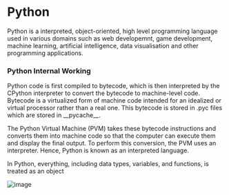 <h1>Python</h1>
<p>
  Python is a interpreted, object-oriented, high level programming language used in various domains such as web developemnt, game development, machine learning, artificial intelligence, data visualisation and other programming applications.
  <h3>Python Internal Working</h3>
  <p>Python code is first compiled to bytecode, which is then interpreted by the CPython interpreter to convert the bytecode to machine-level code. Bytecode is a virtualized form of machine code intended for an idealized or virtual processor rather than a real one. This bytecode is stored in .pyc files which are stored in __pycache__.

The Python Virtual Machine (PVM) takes these bytecode instructions and converts them into machine code so that the computer can execute them and display the final output. To perform this conversion, the PVM uses an interpreter. Hence, Python is known as an interpreted language.

In Python, everything, including data types, variables, and functions, is treated as an object

![image](https://github.com/user-attachments/assets/d74ae6a5-c82f-433d-b9d4-461fc72be893)

  </p>
</p>
